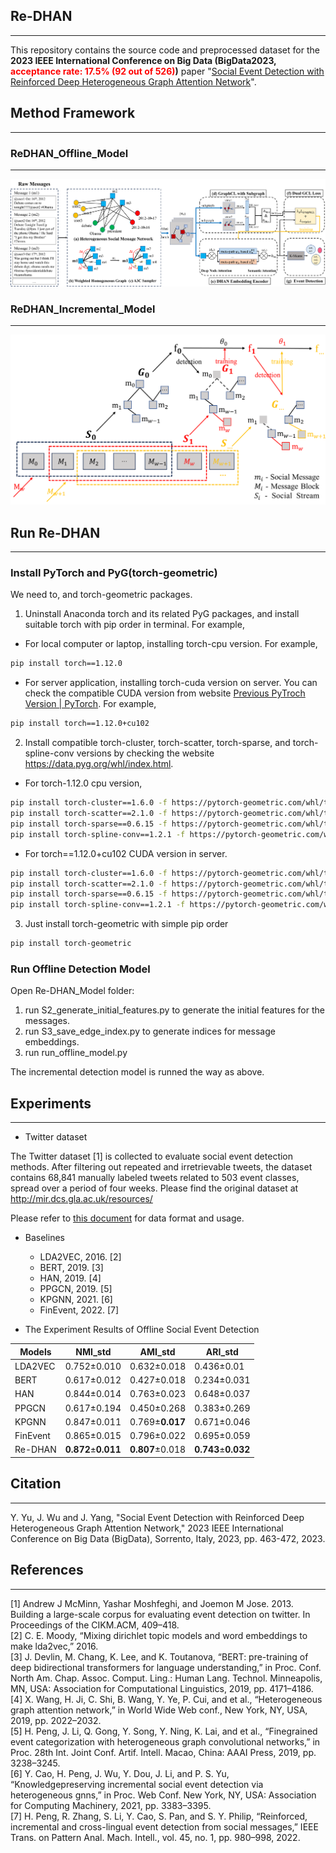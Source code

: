 ## Re-DHAN
---
This repository contains the source code and preprocessed dataset for the **2023 IEEE International Conference on Big Data (BigData2023, <font color=red>acceptance rate: 17.5% (92 out of 526)</font>)**  paper "[Social Event Detection with Reinforced Deep Heterogeneous Graph Attention Network](https://ieeexplore.ieee.org/abstract/document/10386153)".

## Method Framework
---
### ReDHAN_Offline_Model
---

![Re-DHAN Offline Model](ReDHAN_Offline_Model.png "ReDHAN_Offline_Model")

### ReDHAN_Incremental_Model
---

![Re-DHAN Incremental Model](ReDHAN_Incremental_Model.png "ReDHAN_Incremental_Model")

## Run Re-DHAN
---

### Install PyTorch and PyG(torch-geometric)

We need to, and torch-geometric packages.  
1) Uninstall Anaconda torch and its related PyG packages, and install suitable torch with pip order in terminal. For example,  
  - For local computer or laptop, installing torch-cpu version. For example,  
```bash
pip install torch==1.12.0
```  
  - For server application, installing torch-cuda version on server. You can check the compatible CUDA version from website [Previous PyTroch Version | PyTorch](https://pytorch.org/get-started/previous-versions/). For example,  
```bash
pip install torch==1.12.0+cu102
```  

2) Install compatible torch-cluster, torch-scatter, torch-sparse, and torch-spline-conv versions by checking the website https://data.pyg.org/whl/index.html.  
 - For torch-1.12.0 cpu version,
```bash
pip install torch-cluster==1.6.0 -f https://pytorch-geometric.com/whl/torch-1.12.0+cpu.html  
pip install torch-scatter==2.1.0 -f https://pytorch-geometric.com/whl/torch-1.12.0+cpu.html  
pip install torch-sparse==0.6.15 -f https://pytorch-geometric.com/whl/torch-1.12.0+cpu.html  
pip install torch-spline-conv==1.2.1 -f https://pytorch-geometric.com/whl/torch-1.12.0+cpu.html  
```  
 - For torch==1.12.0+cu102 CUDA version in server.
```bash
pip install torch-cluster==1.6.0 -f https://pytorch-geometric.com/whl/torch-1.12.0+cu102.html
pip install torch-scatter==2.1.0 -f https://pytorch-geometric.com/whl/torch-1.12.0+cu102.html  
pip install torch-sparse==0.6.15 -f https://pytorch-geometric.com/whl/torch-1.12.0+cu102.html  
pip install torch-spline-conv==1.2.1 -f https://pytorch-geometric.com/whl/torch-1.12.0+cu102.html  
```  

3) Just install torch-geometric with simple pip order
```bash
pip install torch-geometric
```

### Run Offline Detection Model
Open Re-DHAN_Model folder:  
1) run S2_generate_initial_features.py to generate the initial features for the messages.  
2) run S3_save_edge_index.py to generate indices for message embeddings.  
3) run run_offline_model.py

The incremental detection model is runned the way as above.  

## Experiments
---
- Twitter dataset  

The Twitter dataset [1] is collected to evaluate social event detection methods. After filtering out repeated and irretrievable tweets, the dataset contains 68,841 manually labeled tweets related to 503 event classes, spread over a period of four weeks. Please find the original dataset at http://mir.dcs.gla.ac.uk/resources/

Please refer to [this document](https://github.com/RingBDStack/KPGNN/blob/main/datasets/data_usage.md) for data format and usage.

- Baselines  
  - LDA2VEC, 2016. [2]
  - BERT, 2019. [3]
  - HAN, 2019. [4]
  - PPGCN, 2019. [5]
  - KPGNN, 2021. [6]
  - FinEvent, 2022. [7]

- The Experiment Results of Offline Social Event Detection

| Models | NMI_std | AMI_std | ARI_std |
| ------ | ------- | ------- | ------- |
| LDA2VEC | 0.752±0.010 | 0.632±0.018 | 0.436±0.01 |
| BERT | 0.617±0.012 | 0.427±0.018 | 0.234±0.031 |
| HAN | 0.844±0.014 | 0.763±0.023 | 0.648±0.037 |
| PPGCN | 0.617±0.194 | 0.450±0.268 | 0.383±0.269 |
| KPGNN | 0.847±0.011 | 0.769±**0.017** | 0.671±0.046 |
| FinEvent | 0.865±0.015 | 0.796±0.022 | 0.695±0.059 |
| Re-DHAN | **0.872**±**0.011** | **0.807**±0.018 | **0.743**±**0.032** |


## Citation
---
Y. Yu, J. Wu and J. Yang, "Social Event Detection with Reinforced Deep Heterogeneous Graph Attention Network," 2023 IEEE International Conference on Big Data (BigData), Sorrento, Italy, 2023, pp. 463-472, 2023.

## References
---
[1] Andrew J McMinn, Yashar Moshfeghi, and Joemon M Jose. 2013. Building a large-scale corpus for evaluating event detection on twitter. In Proceedings of the CIKM.ACM, 409–418.  
[2] C. E. Moody, “Mixing dirichlet topic models and word embeddings to make lda2vec,” 2016.  
[3] J. Devlin, M. Chang, K. Lee, and K. Toutanova, “BERT: pre-training of deep bidirectional transformers for language understanding,” in Proc. Conf. North Am. Chap. Assoc. Comput. Ling.: Human Lang. Technol. Minneapolis, MN, USA: Association for Computational Linguistics, 2019, pp. 4171–4186.  
[4] X. Wang, H. Ji, C. Shi, B. Wang, Y. Ye, P. Cui, and et al., “Heterogeneous graph attention network,” in World Wide Web conf., New York, NY, USA, 2019, pp. 2022–2032.  
[5] H. Peng, J. Li, Q. Gong, Y. Song, Y. Ning, K. Lai, and et al., “Finegrained event categorization with heterogeneous graph convolutional networks,” in Proc. 28th Int. Joint Conf. Artif. Intell. Macao, China: AAAI Press, 2019, pp. 3238–3245.  
[6] Y. Cao, H. Peng, J. Wu, Y. Dou, J. Li, and P. S. Yu, “Knowledgepreserving incremental social event detection via heterogeneous gnns,” in Proc. Web Conf. New York, NY, USA: Association for Computing Machinery, 2021, pp. 3383–3395.  
[7] H. Peng, R. Zhang, S. Li, Y. Cao, S. Pan, and S. Y. Philip, “Reinforced, incremental and cross-lingual event detection from social messages,” IEEE Trans. on Pattern Anal. Mach. Intell., vol. 45, no. 1, pp. 980–998, 2022.
